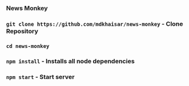 ### News Monkey

### `git clone https://github.com/mdkhaisar/news-monkey` - Clone Repository

### `cd news-monkey` 

### `npm install`  - Installs all node dependencies

### `npm start` - Start server
